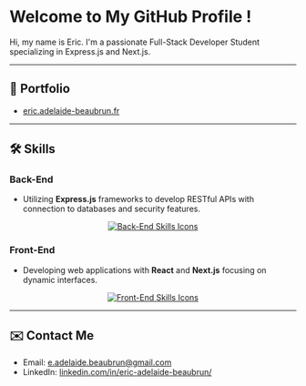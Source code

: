 # Welcome to My GitHub Profile !

Hi, my name is Eric. I'm a passionate Full-Stack Developer Student specializing in Express.js and Next.js.

---

## 📁 Portfolio
* [eric.adelaide-beaubrun.fr](https://eric.adelaide-beaubrun.fr)

---

## 🛠️ Skills

### Back-End
* Utilizing **Express.js** frameworks to develop RESTful APIs with connection to databases and security features.

<p align="center">
  <a href="https://skillicons.dev">
    <img src="https://skillicons.dev/icons?i=java,python,nodejs,express" alt="Back-End Skills Icons"/>    
  </a>
</p>

### Front-End
* Developing web applications with **React** and **Next.js** focusing on dynamic interfaces.

<p align="center">
  <a href="https://skillicons.dev">
    <img src="https://skillicons.dev/icons?i=js,ts,react,next" alt="Front-End Skills Icons"/>
  </a>
</p>

---

## ✉️ Contact Me

* Email: [e.adelaide.beaubrun@gmail.com](mailto:e.adelaide.beaubrun@gmail.com)
* LinkedIn: [linkedin.com/in/eric-adelaide-beaubrun/](https://www.linkedin.com/in/adelaide-beaubrun/)

